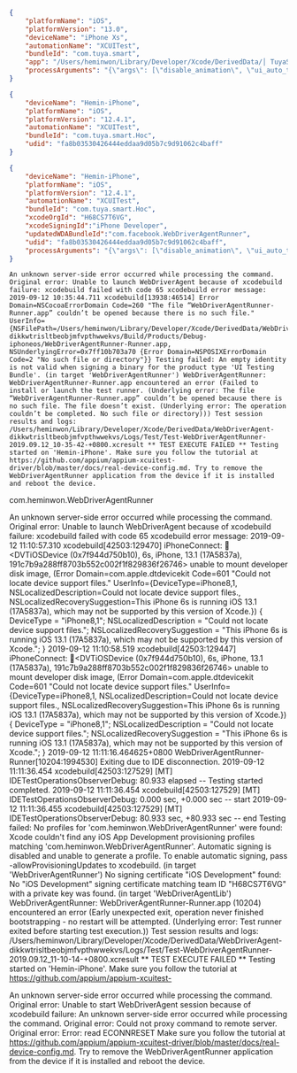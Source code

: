 ```json
{
    "platformName": "iOS",
    "platformVersion": "13.0",
    "deviceName": "iPhone Xs",
    "automationName": "XCUITest",
    "bundleId": "com.tuya.smart",
    "app": "/Users/heminwon/Library/Developer/Xcode/DerivedData/│ TuyaSmartPublic-hggldkkokenozigbqsnyofuwkbqm/Build/Products/Debug-iphonesimulator/TuyaSmartPublic.app",
    "processArguments": "{\"args\": [\"disable_animation\", \"ui_auto_test\"]}"
}
```

```json
{
    "deviceName": "Hemin-iPhone",
    "platformName": "iOS",
    "platformVersion": "12.4.1",
    "automationName": "XCUITest",
    "bundleId": "com.tuya.smart.Hoc",
    "udid": "fa8b03530426444eddaa9d05b7c9d91062c4baff"
}
```

```json
{
    "deviceName": "Hemin-iPhone",
    "platformName": "iOS",
    "platformVersion": "12.4.1",
    "automationName": "XCUITest",
    "bundleId": "com.tuya.smart.Hoc",
    "xcodeOrgId": "H68CS7T6VG",
    "xcodeSigningId":"iPhone Developer",
    "updatedWDABundleId":"com.facebook.WebDriverAgentRunner",
    "udid": "fa8b03530426444eddaa9d05b7c9d91062c4baff",
    "processArguments": "{\"args\": [\"disable_animation\", \"ui_auto_test\"]}"
}
```

```
An unknown server-side error occurred while processing the command. Original error: Unable to launch WebDriverAgent because of xcodebuild failure: xcodebuild failed with code 65 xcodebuild error message: 2019-09-12 10:35:44.711 xcodebuild[13938:46514] Error Domain=NSCocoaErrorDomain Code=260 "The file “WebDriverAgentRunner-Runner.app” couldn’t be opened because there is no such file." UserInfo={NSFilePath=/Users/heminwon/Library/Developer/Xcode/DerivedData/WebDriverAgent-dikkwtrisltbeobjmfvpthwwekvs/Build/Products/Debug-iphoneos/WebDriverAgentRunner-Runner.app, NSUnderlyingError=0x7ff10b703a70 {Error Domain=NSPOSIXErrorDomain Code=2 "No such file or directory"}} Testing failed: An empty identity is not valid when signing a binary for the product type 'UI Testing Bundle'. (in target 'WebDriverAgentRunner') WebDriverAgentRunner: WebDriverAgentRunner-Runner.app encountered an error (Failed to install or launch the test runner. (Underlying error: The file “WebDriverAgentRunner-Runner.app” couldn’t be opened because there is no such file. The file doesn’t exist. (Underlying error: The operation couldn’t be completed. No such file or directory))) Test session results and logs: /Users/heminwon/Library/Developer/Xcode/DerivedData/WebDriverAgent-dikkwtrisltbeobjmfvpthwwekvs/Logs/Test/Test-WebDriverAgentRunner-2019.09.12_10-35-42-+0800.xcresult ** TEST EXECUTE FAILED ** Testing started on 'Hemin-iPhone'. Make sure you follow the tutorial at https://github.com/appium/appium-xcuitest-driver/blob/master/docs/real-device-config.md. Try to remove the WebDriverAgentRunner application from the device if it is installed and reboot the device.
```

com.heminwon.WebDriverAgentRunner

An unknown server-side error occurred while processing the command. Original error: Unable to launch WebDriverAgent because of xcodebuild failure: xcodebuild failed with code 65 xcodebuild error message: 2019-09-12 11:10:57.310 xcodebuild[42503:129470] iPhoneConnect: 📱<DVTiOSDevice (0x7f944d750b10), 6s, iPhone, 13.1 (17A5837a), 191c7b9a288ff8703b552c002f1f829836f26746> unable to mount developer disk image, (Error Domain=com.apple.dtdevicekit Code=601 "Could not locate device support files." UserInfo={DeviceType=iPhone8,1, NSLocalizedDescription=Could not locate device support files., NSLocalizedRecoverySuggestion=This iPhone 6s is running iOS 13.1 (17A5837a), which may not be supported by this version of Xcode.}) { DeviceType = "iPhone8,1"; NSLocalizedDescription = "Could not locate device support files."; NSLocalizedRecoverySuggestion = "This iPhone 6s is running iOS 13.1 (17A5837a), which may not be supported by this version of Xcode."; } 2019-09-12 11:10:58.519 xcodebuild[42503:129447] iPhoneConnect: 📱<DVTiOSDevice (0x7f944d750b10), 6s, iPhone, 13.1 (17A5837a), 191c7b9a288ff8703b552c002f1f829836f26746> unable to mount developer disk image, (Error Domain=com.apple.dtdevicekit Code=601 "Could not locate device support files." UserInfo={DeviceType=iPhone8,1, NSLocalizedDescription=Could not locate device support files., NSLocalizedRecoverySuggestion=This iPhone 6s is running iOS 13.1 (17A5837a), which may not be supported by this version of Xcode.}) { DeviceType = "iPhone8,1"; NSLocalizedDescription = "Could not locate device support files."; NSLocalizedRecoverySuggestion = "This iPhone 6s is running iOS 13.1 (17A5837a), which may not be supported by this version of Xcode."; } 2019-09-12 11:11:16.464625+0800 WebDriverAgentRunner-Runner[10204:1994530] Exiting due to IDE disconnection. 2019-09-12 11:11:36.454 xcodebuild[42503:127529] [MT] IDETestOperationsObserverDebug: 80.933 elapsed -- Testing started completed. 2019-09-12 11:11:36.454 xcodebuild[42503:127529] [MT] IDETestOperationsObserverDebug: 0.000 sec, +0.000 sec -- start 2019-09-12 11:11:36.455 xcodebuild[42503:127529] [MT] IDETestOperationsObserverDebug: 80.933 sec, +80.933 sec -- end Testing failed: No profiles for 'com.heminwon.WebDriverAgentRunner' were found: Xcode couldn't find any iOS App Development provisioning profiles matching 'com.heminwon.WebDriverAgentRunner'. Automatic signing is disabled and unable to generate a profile. To enable automatic signing, pass -allowProvisioningUpdates to xcodebuild. (in target 'WebDriverAgentRunner') No signing certificate "iOS Development" found: No "iOS Development" signing certificate matching team ID "H68CS7T6VG" with a private key was found. (in target 'WebDriverAgentLib') WebDriverAgentRunner: WebDriverAgentRunner-Runner.app (10204) encountered an error (Early unexpected exit, operation never finished bootstrapping - no restart will be attempted. (Underlying error: Test runner exited before starting test execution.)) Test session results and logs: /Users/heminwon/Library/Developer/Xcode/DerivedData/WebDriverAgent-dikkwtrisltbeobjmfvpthwwekvs/Logs/Test/Test-WebDriverAgentRunner-2019.09.12_11-10-14-+0800.xcresult ** TEST EXECUTE FAILED ** Testing started on 'Hemin-iPhone'. Make sure you follow the tutorial at https://github.com/appium/appium-xcuitest-


An unknown server-side error occurred while processing the command. Original error: Unable to start WebDriverAgent session because of xcodebuild failure: An unknown server-side error occurred while processing the command. Original error: Could not proxy command to remote server. Original error: Error: read ECONNRESET Make sure you follow the tutorial at https://github.com/appium/appium-xcuitest-driver/blob/master/docs/real-device-config.md. Try to remove the WebDriverAgentRunner application from the device if it is installed and reboot the device.